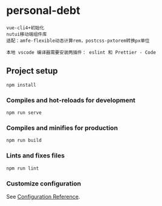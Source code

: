 # personal-debt

```
vue-cli4+初始化
nutui移动端组件库
适配：amfe-flexible动态计算rem，postcss-pxtorem转换px单位

本地 vscode 编译器需要安装两插件： eslint 和 Prettier - Code
```

## Project setup

```
npm install
```

### Compiles and hot-reloads for development

```
npm run serve
```

### Compiles and minifies for production

```
npm run build
```

### Lints and fixes files

```
npm run lint
```

### Customize configuration

See [Configuration Reference](https://cli.vuejs.org/config/).

